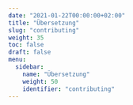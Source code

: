 ```yaml
---
date: "2021-01-22T00:00:00+02:00"
title: "Übersetzung"
slug: "contributing"
weight: 35
toc: false
draft: false
menu:
  sidebar:
    name: "Übersetzung"
    weight: 50
    identifier: "contributing"
---
```

